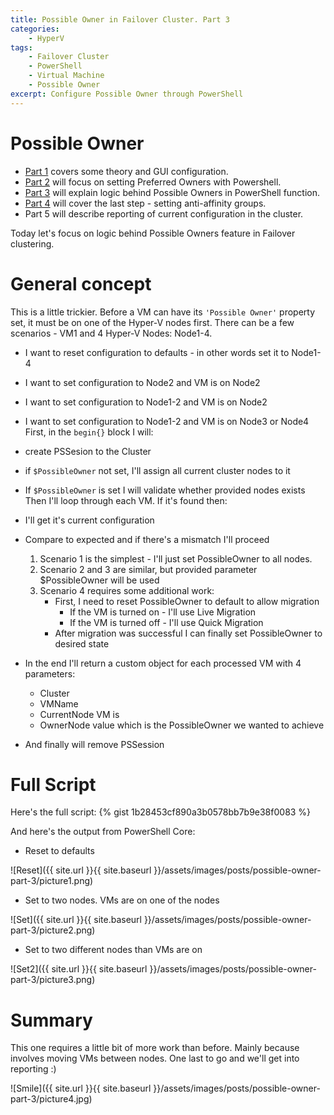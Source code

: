 ```yaml
---
title: Possible Owner in Failover Cluster. Part 3
categories:
    - HyperV
tags:
    - Failover Cluster
    - PowerShell
    - Virtual Machine
    - Possible Owner
excerpt: Configure Possible Owner through PowerShell
---
```


# Possible Owner 

- [Part 1](https://www.mczerniawski.pl/hyperv/preferred-owner-possible-owner-antiaffinity/) covers some theory and GUI configuration.
- [Part 2](https://www.mczerniawski.pl/hyperv/preferred-owner-part-2/) will focus on setting Preferred Owners with Powershell.
- [Part 3](https://www.mczerniawski.pl/hyperv/possible-owner-part-3/) will explain logic behind Possible Owners in PowerShell function.
- [Part 4](https://www.mczerniawski.pl/hyperv/anti-affinity-part-4/) will cover the last step - setting anti-affinity groups.
- Part 5 will describe reporting of current configuration in the cluster.

Today let's focus on logic behind Possible Owners feature in Failover clustering.

# General concept

This is a little trickier. Before a VM can have its `'Possible Owner'` property set, it must be on one of the Hyper-V nodes first. There can be a few scenarios - VM1 and 4 Hyper-V Nodes: Node1-4.
- I want to reset configuration to defaults - in other words set it to Node1-4
- I want to set configuration to Node2 and VM is on Node2
- I want to set configuration to Node1-2 and VM is on Node2
- I want to set configuration to Node1-2 and VM is on Node3 or Node4
 
First, in the `begin{}` block I will:
- create PSSesion to the Cluster
- if `$PossibleOwner` not set, I'll assign all current cluster nodes to it
- If `$PossibleOwner` is set I will validate whether provided nodes exists 
 
Then I'll loop through each VM. If it's found then:
- I'll get it's current configuration
- Compare to expected and if there's a mismatch I'll proceed

    1. Scenario 1 is the simplest - I'll just set PossibleOwner to all nodes. 
    2. Scenario 2 and 3 are similar, but provided parameter $PossibleOwner will be used
    3. Scenario 4 requires some additional work:
        - First, I need to reset PossibleOwner to default to allow migration
            - If the VM is turned on - I'll use Live Migration
            - If the VM is turned off - I'll use Quick Migration
        - After migration was successful I can finally set PossibleOwner to desired state
- In the end I'll return a custom object for each processed VM with 4 parameters: 
    - Cluster
    - VMName
    - CurrentNode VM is 
    - OwnerNode value which is the PossibleOwner we wanted to achieve
- And finally will remove PSSession

# Full Script

Here's the full script:
{% gist 1b28453cf890a3b0578bb7b9e38f0083 %}

And here's the output from PowerShell Core:
- Reset to defaults

![Reset]({{ site.url }}{{ site.baseurl }}/assets/images/posts/possible-owner-part-3/picture1.png) 

- Set to two nodes. VMs are on one of the nodes

![Set]({{ site.url }}{{ site.baseurl }}/assets/images/posts/possible-owner-part-3/picture2.png) 

- Set to two different nodes than VMs are on


![Set2]({{ site.url }}{{ site.baseurl }}/assets/images/posts/possible-owner-part-3/picture3.png) 

# Summary

This one requires a little bit of more work than before. Mainly because involves moving VMs between nodes.  One last to go and we'll get into reporting :)

![Smile]({{ site.url }}{{ site.baseurl }}/assets/images/posts/possible-owner-part-3/picture4.jpg) 


